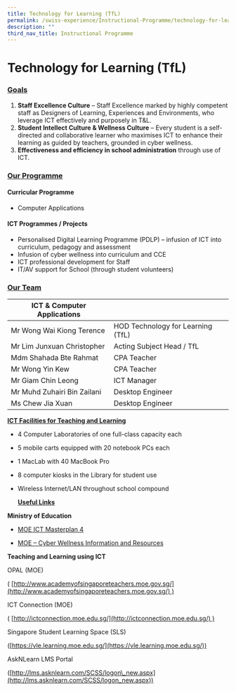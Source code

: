 ```yaml
---
title: Technology for Learning (TfL)
permalink: /swiss-experience/Instructional-Programme/technology-for-learning/
description: ""
third_nav_title: Instructional Programme
---
```

# Technology for Learning (TfL)

### <b><u>Goals</u></b>

1.  **Staff Excellence Culture** – Staff Excellence marked by highly competent staff as Designers of Learning, Experiences and Environments, who leverage ICT effectively and purposely in T&L.
2.  **Student Intellect Culture & Wellness Culture** – Every student is a self-directed and collaborative learner who maximises ICT to enhance their learning as guided by teachers, grounded in cyber wellness.
3.  **Effectiveness and efficiency in school administration** through use of ICT.

### <b><u>Our Programme</u></b>

#### Curricular Programme

*   Computer Applications

#### ICT Programmes / Projects

*   Personalised Digital Learning Programme (PDLP) – infusion of ICT into curriculum, pedagogy and assessment
*   Infusion of cyber wellness into curriculum and CCE
*   ICT professional development for Staff
*   IT/AV support for School (through student volunteers)

### <b><u>Our Team</u></b>

| ICT & Computer Applications |                                   |
|-----------------------------|-----------------------------------|
| Mr Wong Wai Kiong Terence   | HOD Technology for Learning (TfL) |
| Mr Lim Junxuan Christopher  | Acting Subject Head / TfL         |
| Mdm Shahada Bte Rahmat      | CPA Teacher                       |
| Mr Wong Yin Kew             | CPA Teacher                       |
| Mr Giam Chin Leong          | ICT Manager                       |
| Mr Muhd Zuhairi Bin Zailani | Desktop Engineer                  |
| Ms Chew Jia Xuan            | Desktop Engineer                  |


<b><u>ICT Facilities for Teaching and Learning</u></b>

*   4 Computer Laboratories of one full-class capacity each
*   5 mobile carts equipped with 20 notebook PCs each
*   1 MacLab with 40 MacBook Pro
*   8 computer kiosks in the Library for student use
*   Wireless Internet/LAN throughout school compound

	<b><u>Useful Links</u></b>

**Ministry of Education**

*   [MOE ICT Masterplan 4](https://ictconnection.moe.edu.sg/masterplan-4)
    

*   [MOE – Cyber Wellness Information and Resources](https://ictconnection.moe.edu.sg/cyber-wellness/cyber-wellness-101)

**Teaching and Learning using ICT**

OPAL (MOE)

( [http://www.academyofsingaporeteachers.moe.gov.sg/](http://www.academyofsingaporeteachers.moe.gov.sg/) )

ICT Connection (MOE)

( [http://ictconnection.moe.edu.sg/](http://ictconnection.moe.edu.sg/) )

Singapore Student Learning Space (SLS)

([https://vle.learning.moe.edu.sg/](https://vle.learning.moe.edu.sg/))

AskNLearn LMS Portal

([http://lms.asknlearn.com/SCSS/logon\_new.aspx](http://lms.asknlearn.com/SCSS/logon_new.aspx))